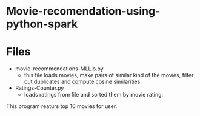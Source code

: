 # Movie-recomendation-using-python-spark

# Files
- movie-recommendations-MLLib.py
  - this file loads movies, make pairs of similar kind of the movies, filter out duplicates and compute cosine similarities.
- Ratings-Counter.py
  - loads ratings from file and sorted them by movie rating.
  
This program reaturs top 10 movies for user.
